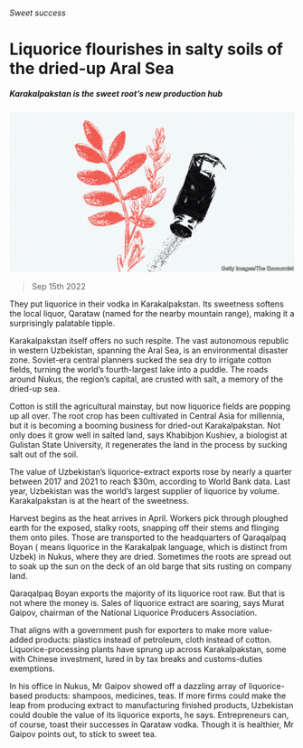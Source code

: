 ###### Sweet success

# Liquorice flourishes in salty soils of the dried-up Aral Sea 

##### Karakalpakstan is the sweet root’s new production hub 

![image](images/20220917_ASD001.jpg) 

> Sep 15th 2022 

They put liquorice in their vodka in Karakalpakstan. Its sweetness softens the local liquor, Qarataw (named for the nearby mountain range), making it a surprisingly palatable tipple.

Karakalpakstan itself offers no such respite. The vast autonomous republic in western Uzbekistan, spanning the Aral Sea, is an environmental disaster zone. Soviet-era central planners sucked the sea dry to irrigate cotton fields, turning the world’s fourth-largest lake into a puddle. The roads around Nukus, the region’s capital, are crusted with salt, a memory of the dried-up sea. 

Cotton is still the agricultural mainstay, but now liquorice fields are popping up all over. The root crop has been cultivated in Central Asia for millennia, but it is becoming a booming business for dried-out Karakalpakstan. Not only does it grow well in salted land, says Khabibjon Kushiev, a biologist at Gulistan State University, it regenerates the land in the process by sucking salt out of the soil. 

The value of Uzbekistan’s liquorice-extract exports rose by nearly a quarter between 2017 and 2021 to reach $30m, according to World Bank data. Last year, Uzbekistan was the world’s largest supplier of liquorice by volume. Karakalpakstan is at the heart of the sweetness. 

Harvest begins as the heat arrives in April. Workers pick through ploughed earth for the exposed, stalky roots, snapping off their stems and flinging them onto piles. Those are transported to the headquarters of Qaraqalpaq Boyan ( means liquorice in the Karakalpak language, which is distinct from Uzbek) in Nukus, where they are dried. Sometimes the roots are spread out to soak up the sun on the deck of an old barge that sits rusting on company land. 

Qaraqalpaq Boyan exports the majority of its liquorice root raw. But that is not where the money is. Sales of liquorice extract are soaring, says Murat Gaipov, chairman of the National Liquorice Producers Association. 

That aligns with a government push for exporters to make more value-added products: plastics instead of petroleum, cloth instead of cotton. Liquorice-processing plants have sprung up across Karakalpakstan, some with Chinese investment, lured in by tax breaks and customs-duties exemptions. 

In his office in Nukus, Mr Gaipov showed off a dazzling array of liquorice-based products: shampoos, medicines, teas. If more firms could make the leap from producing extract to manufacturing finished products, Uzbekistan could double the value of its liquorice exports, he says. Entrepreneurs can, of course, toast their successes in Qarataw vodka. Though it is healthier, Mr Gaipov points out, to stick to sweet tea.

